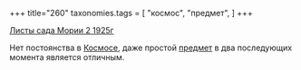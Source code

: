 +++
title="260"
taxonomies.tags = [
 "космос",
 "предмет",
]
+++

[Листы сада Мории 2 1925г](/agni/1925)

Нет постоянства в [Космосе](/tags/космос), даже простой [предмет](/tags/предмет) в два последующих момента является отличным.   

